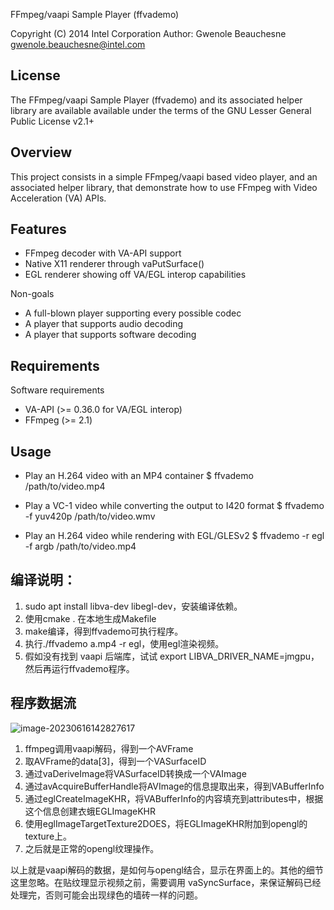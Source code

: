   FFmpeg/vaapi Sample Player (ffvademo)

  Copyright (C) 2014 Intel Corporation
    Author: Gwenole Beauchesne <gwenole.beauchesne@intel.com>


License
-------

The FFmpeg/vaapi Sample Player (ffvademo) and its associated helper
library are available available under the terms of the GNU Lesser
General Public License v2.1+


Overview
--------

This project consists in a simple FFmpeg/vaapi based video player, and
an associated helper library, that demonstrate how to use FFmpeg with
Video Acceleration (VA) APIs.


Features
--------

  * FFmpeg decoder with VA-API support
  * Native X11 renderer through vaPutSurface()
  * EGL renderer showing off VA/EGL interop capabilities

Non-goals

  * A full-blown player supporting every possible codec
  * A player that supports audio decoding
  * A player that supports software decoding


Requirements
------------

Software requirements

  * VA-API (>= 0.36.0 for VA/EGL interop)
  * FFmpeg (>= 2.1)


Usage
-----

  * Play an H.264 video with an MP4 container
    $ ffvademo /path/to/video.mp4

  * Play a VC-1 video while converting the output to I420 format
    $ ffvademo -f yuv420p /path/to/video.wmv

  * Play an H.264 video while rendering with EGL/GLESv2
    $ ffvademo -r egl -f argb /path/to/video.mp4

## 编译说明：

1. sudo apt install libva-dev libegl-dev，安装编译依赖。
2. 使用cmake . 在本地生成Makefile
3. make编译，得到ffvademo可执行程序。
4. 执行./ffvademo a.mp4 -r egl，使用egl渲染视频。
5. 假如没有找到 vaapi 后端库，试试 export LIBVA_DRIVER_NAME=jmgpu，然后再运行ffvademo程序。

## 程序数据流

![image-20230616142827617](C:\Users\dengzhihong876\AppData\Roaming\Typora\typora-user-images\image-20230616142827617.png)

1. ffmpeg调用vaapi解码，得到一个AVFrame
2. 取AVFrame的data[3]，得到一个VASurfaceID
3. 通过vaDeriveImage将VASurfaceID转换成一个VAImage
4. 通过avAcquireBufferHandle将AVImage的信息提取出来，得到VABufferInfo
5. 通过eglCreateImageKHR，将VABufferInfo的内容填充到attributes中，根据这个信息创建衣蛾EGLImageKHR
6. 使用eglImageTargetTexture2DOES，将EGLImageKHR附加到opengl的texture上。
7. 之后就是正常的opengl纹理操作。

以上就是vaapi解码的数据，是如何与opengl结合，显示在界面上的。其他的细节这里忽略。在贴纹理显示视频之前，需要调用 vaSyncSurface，来保证解码已经处理完，否则可能会出现绿色的墙砖一样的问题。
